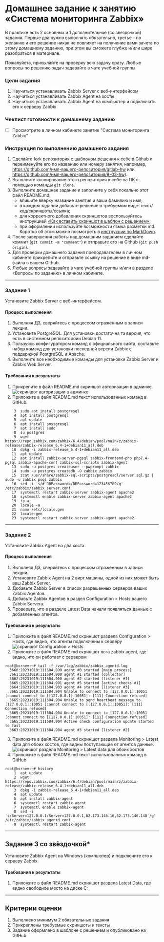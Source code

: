 # Домашнее задание к занятию «Система мониторинга Zabbix»

В практике есть 2 основных и 1 дополнительное (со звездочкой) задания. Первые два нужно выполнять обязательно, третье - по желанию и его решение никак не повлияет на получение вами зачета по этому домашнему заданию, при этом вы сможете глубже и/или шире разобраться в материале. 

Пожалуйста, присылайте на проверку всю задачу сразу. Любые вопросы по решению задач задавайте в чате учебной группы.

### Цели задания
1. Научиться устанавливать Zabbix Server c веб-интерфейсом
2. Научиться устанавливать Zabbix Agent на хосты
3. Научиться устанавливать Zabbix Agent на компьютер и подключать его к серверу Zabbix 

### Чеклист готовности к домашнему заданию
- [ ] Просмотрите в личном кабинете занятие "Система мониторинга Zabbix" 

### Инструкция по выполнению домашнего задания

1. Сделайте fork [репозитория c шаблоном решения](https://github.com/netology-code/sys-pattern-homework) к себе в Github и переименуйте его по названию или номеру занятия, например, https://github.com/имя-вашего-репозитория/gitlab-hw или https://github.com/имя-вашего-репозитория/8-03-hw).
2. Выполните клонирование этого репозитория к себе на ПК с помощью команды `git clone`.
3. Выполните домашнее задание и заполните у себя локально этот файл README.md:
   - впишите вверху название занятия и ваши фамилию и имя;
   - в каждом задании добавьте решение в требуемом виде: текст/код/скриншоты/ссылка;
   - для корректного добавления скриншотов воспользуйтесь инструкцией [«Как вставить скриншот в шаблон с решением»](https://github.com/netology-code/sys-pattern-homework/blob/main/screen-instruction.md);
   - при оформлении используйте возможности языка разметки md. Коротко об этом можно посмотреть в [инструкции по MarkDown](https://github.com/netology-code/sys-pattern-homework/blob/main/md-instruction.md).
4. После завершения работы над домашним заданием сделайте коммит (`git commit -m "comment"`) и отправьте его на Github (`git push origin`).
5. Для проверки домашнего задания преподавателем в личном кабинете прикрепите и отправьте ссылку на решение в виде md-файла в вашем Github.
6. Любые вопросы задавайте в чате учебной группы и/или в разделе «Вопросы по заданию» в личном кабинете.

---

### Задание 1 

Установите Zabbix Server с веб-интерфейсом.

#### Процесс выполнения
1. Выполняя ДЗ, сверяйтесь с процессом отражённым в записи лекции.
2. Установите PostgreSQL. Для установки достаточна та версия, что есть в системном репозитороии Debian 11.
3. Пользуясь конфигуратором команд с официального сайта, составьте набор команд для установки последней версии Zabbix с поддержкой PostgreSQL и Apache.
4. Выполните все необходимые команды для установки Zabbix Server и Zabbix Web Server.

#### Требования к результаты 
1. Прикрепите в файл README.md скриншот авторизации в админке.
   ![скриншот авторизации в админке](img/zabbix-auth.JPG)
2. Приложите в файл README.md текст использованных команд в GitHub.
```
    3  sudo apt install postgresql
    4  apt install postgresql
    5  apt update
    6  apt install postgresql
    7  apt install sudo
    8  su postgres
    9  wget https://repo.zabbix.com/zabbix/6.4/debian/pool/main/z/zabbix-release/zabbix-release_6.4-1+debian11_all.deb
   10  dpkg -i zabbix-release_6.4-1+debian11_all.deb
   11  apt update
   12  apt install zabbix-server-pgsql zabbix-frontend-php php7.4-pgsql zabbix-apache-conf zabbix-sql-scripts zabbix-agent
   13  sudo -u postgres createuser --pwprompt zabbix
   14  sudo -u postgres createdb -O zabbix zabbix
   15  zcat /usr/share/zabbix-sql-scripts/postgresql/server.sql.gz | sudo -u zabbix psql zabbix
   16  sed -i 's/# DBPassword=/DBPassword=123456789/g' /etc/zabbix/zabbix_server.conf
   17  systemctl restart zabbix-server zabbix-agent apache2
   18  systemctl enable zabbix-server zabbix-agent apache2
   19  ip a
   20  locale -a
   21  nano /etc/locale.gen
   22  locale-gen
   23  systemctl restart zabbix-server zabbix-agent apache2

```

---

### Задание 2 

Установите Zabbix Agent на два хоста.

#### Процесс выполнения
1. Выполняя ДЗ, сверяйтесь с процессом отражённым в записи лекции.
2. Установите Zabbix Agent на 2 вирт.машины, одной из них может быть ваш Zabbix Server.
3. Добавьте Zabbix Server в список разрешенных серверов ваших Zabbix Agentов.
4. Добавьте Zabbix Agentов в раздел Configuration > Hosts вашего Zabbix Servera.
5. Проверьте, что в разделе Latest Data начали появляться данные с добавленных агентов.

#### Требования к результаты 
1. Приложите в файл README.md скриншот раздела Configuration > Hosts, где видно, что агенты подключены к серверу
![скриншот Configuration > Hosts](img/zabbix-agents.JPG)
2. Приложите в файл README.md скриншот лога zabbix agent, где видно, что он работает с сервером
```
root@kornev:~# tail -f /var/log/zabbix/zabbix_agentd.log
  3660:20231019:111604.899 agent #0 started [main process]
  3661:20231019:111604.900 agent #1 started [collector]
  3662:20231019:111604.900 agent #2 started [listener #1]
  3665:20231019:111604.901 agent #5 started [active checks #1]
  3664:20231019:111604.903 agent #4 started [listener #3]
  3665:20231019:111604.904 Unable to connect to [127.0.0.1]:10051 [cannot connect to [[127.0.0.1]:10051]: [111] Connection refused]
  3665:20231019:111604.904 Unable to send heartbeat message to [127.0.0.1]:10051 [cannot connect to [[127.0.0.1]:10051]: [111] Connection refused]
  3665:20231019:111604.904 Unable to connect to [127.0.0.1]:10051 [cannot connect to [[127.0.0.1]:10051]: [111] Connection refused]
  3665:20231019:111604.904 Active check configuration update started to fail
  3663:20231019:111604.904 agent #3 started [listener #2]

```
3. Приложите в файл README.md скриншот раздела Monitoring > Latest data для обоих хостов, где видны поступающие от агентов данные.
![скриншот раздела Monitoring > Latest data для обоих хостов](img/latest-data-vm.JPG)
4. Приложите в файл README.md текст использованных команд в GitHub
```
root@kornev:~# history
    1  apt update
    2  wget https://repo.zabbix.com/zabbix/6.4/debian/pool/main/z/zabbix-release/zabbix-release_6.4-1+debian11_all.deb
    3  dpkg -i zabbix-release_6.4-1+debian11_all.deb
    4  apt update
    5  apt install zabbix-agent
    6  systemctl restart zabbix-agent
    7  systemctl enable zabbix-agent
    8  sed -i 's/Server=127.0.0.1/Server=127.0.0.1,62.173.146.16,62.173.146.148'/g' /etc/zabbix/zabbix_agentd.conf
    9  systemctl restart zabbix-agent
```

---
## Задание 3 со звёздочкой*
Установите Zabbix Agent на Windows (компьютер) и подключите его к серверу Zabbix.

#### Требования к результаты 
1. Приложите в файл README.md скриншот раздела Latest Data, где видно свободное место на диске C:
--- 

## Критерии оценки

1. Выполнено минимум 2 обязательных задания
2. Прикреплены требуемые скриншоты и тексты 
3. Задание оформлено в шаблоне с решением и опубликовано на GitHub



